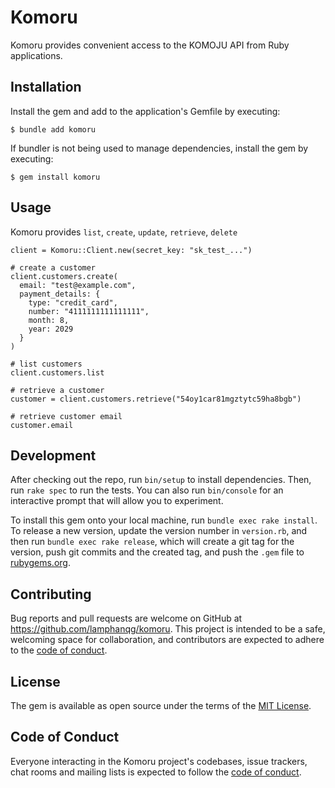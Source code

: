 # Komoru

Komoru provides convenient access to the KOMOJU API from Ruby applications.

## Installation

Install the gem and add to the application's Gemfile by executing:

    $ bundle add komoru

If bundler is not being used to manage dependencies, install the gem by executing:

    $ gem install komoru

## Usage

Komoru provides `list`, `create`, `update`, `retrieve`, `delete`

```
client = Komoru::Client.new(secret_key: "sk_test_...")

# create a customer
client.customers.create(
  email: "test@example.com",
  payment_details: {
    type: "credit_card",
    number: "4111111111111111",
    month: 8,
    year: 2029
  }
)

# list customers
client.customers.list

# retrieve a customer
customer = client.customers.retrieve("54oy1car81mgztytc59ha8bgb")

# retrieve customer email
customer.email
```

## Development

After checking out the repo, run `bin/setup` to install dependencies. Then, run `rake spec` to run the tests. You can also run `bin/console` for an interactive prompt that will allow you to experiment.

To install this gem onto your local machine, run `bundle exec rake install`. To release a new version, update the version number in `version.rb`, and then run `bundle exec rake release`, which will create a git tag for the version, push git commits and the created tag, and push the `.gem` file to [rubygems.org](https://rubygems.org).

## Contributing

Bug reports and pull requests are welcome on GitHub at https://github.com/lamphanqg/komoru. This project is intended to be a safe, welcoming space for collaboration, and contributors are expected to adhere to the [code of conduct](https://github.com/lamphanqg/komoru/blob/main/CODE_OF_CONDUCT.md).

## License

The gem is available as open source under the terms of the [MIT License](https://opensource.org/licenses/MIT).

## Code of Conduct

Everyone interacting in the Komoru project's codebases, issue trackers, chat rooms and mailing lists is expected to follow the [code of conduct](https://github.com/lamphanqg/komoru/blob/main/CODE_OF_CONDUCT.md).
